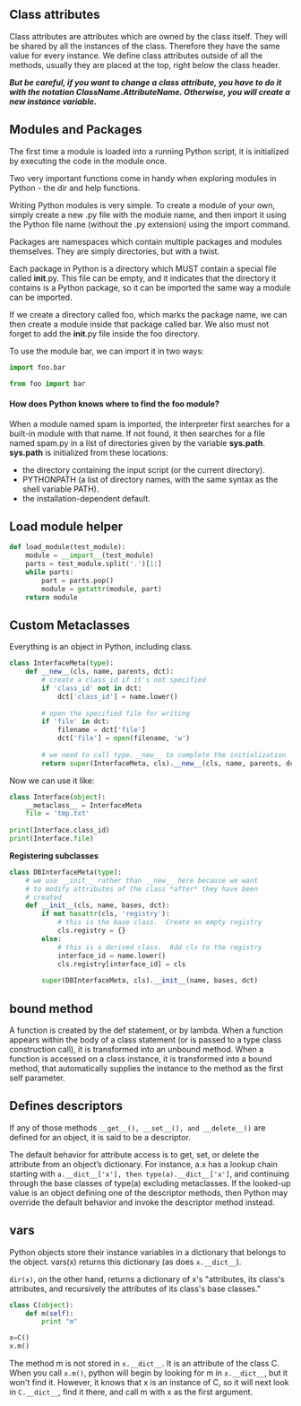 Class attributes
---
Class attributes are attributes which are owned by the class itself. They will be shared by all the instances of the class. Therefore they have the same value for every instance. We define class attributes outside of all the methods, usually they are placed at the top, right below the class header. 

___But be careful, if you want to change a class attribute, you have to do it with the notation ClassName.AttributeName. Otherwise, you will create a new instance variable.___

Modules and Packages
---
The first time a module is loaded into a running Python script, it is initialized by executing the code in the module once.

Two very important functions come in handy when exploring modules in Python - the dir and help functions.

Writing Python modules is very simple. To create a module of your own, simply create a new .py file with the module name, and then import it using the Python file name (without the .py extension) using the import command.

Packages are namespaces which contain multiple packages and modules themselves. They are simply directories, but with a twist.

Each package in Python is a directory which MUST contain a special file called __init__.py. This file can be empty, and it indicates that the directory it contains is a Python package, so it can be imported the same way a module can be imported.

If we create a directory called foo, which marks the package name, we can then create a module inside that package called bar. We also must not forget to add the __init__.py file inside the foo directory.

To use the module bar, we can import it in two ways:

```python
import foo.bar
```

```python
from foo import bar
```

#### How does Python knows where to find the foo module?

When a module named spam is imported, the interpreter first searches for a built-in module with that name. If not found, it then searches for a file named spam.py in a list of directories given by the variable **sys.path**. **sys.path** is initialized from these locations:
- the directory containing the input script (or the current directory).
- PYTHONPATH (a list of directory names, with the same syntax as the shell variable PATH).
- the installation-dependent default.

Load module helper
---
```python
def load_module(test_module):
    module = __import__(test_module)
    parts = test_module.split('.')[1:]
    while parts:
        part = parts.pop()
        module = getattr(module, part)
    return module
```
Custom Metaclasses
---
Everything is an object in Python, including class.
```python
class InterfaceMeta(type):
    def __new__(cls, name, parents, dct):
        # create a class_id if it's not specified
        if 'class_id' not in dct:
            dct['class_id'] = name.lower()
        
        # open the specified file for writing
        if 'file' in dct:
            filename = dct['file']
            dct['file'] = open(filename, 'w')
        
        # we need to call type.__new__ to complete the initialization
        return super(InterfaceMeta, cls).__new__(cls, name, parents, dct)
```
Now we can use it like:
    
```python
class Interface(object):
    __metaclass__ = InterfaceMeta
    file = 'tmp.txt'
    
print(Interface.class_id)
print(Interface.file)
```
__Registering subclasses__
```python
class DBInterfaceMeta(type):
    # we use __init__ rather than __new__ here because we want
    # to modify attributes of the class *after* they have been
    # created
    def __init__(cls, name, bases, dct):
        if not hasattr(cls, 'registry'):
            # this is the base class.  Create an empty registry
            cls.registry = {}
        else:
            # this is a derived class.  Add cls to the registry
            interface_id = name.lower()
            cls.registry[interface_id] = cls
            
        super(DBInterfaceMeta, cls).__init__(name, bases, dct)
```
bound method
---
A function is created by the def statement, or by lambda. When a function appears within the body of a class statement (or is passed to a type class construction call), it is transformed into an unbound method. When a function is accessed on a class instance, it is transformed into a bound method, that automatically supplies the instance to the method as the first self parameter.

Defines descriptors
---
If any of those methods `__get__(), __set__(), and __delete__()` are defined for an object, it is said to be a descriptor.

The default behavior for attribute access is to get, set, or delete the attribute from an object’s dictionary. For instance, a.x has a lookup chain starting with `a.__dict__['x'], then type(a).__dict__['x']`, and continuing through the base classes of type(a) excluding metaclasses.
If the looked-up value is an object defining one of the descriptor methods, then Python may override the default behavior and invoke the descriptor method instead.

vars
---
Python objects store their instance variables in a dictionary that belongs to the object. vars(x) returns this dictionary (as does `x.__dict__`).

`dir(x)`, on the other hand, returns a dictionary of x's "attributes, its class's attributes, and recursively the attributes of its class's base classes."

```python
class C(object):
    def m(self):
        print "m"

x=C()
x.m()
```
The method m is not stored in `x.__dict__`. It is an attribute of the class C. When you call `x.m()`, python will begin by looking for m in `x.__dict__`, but it won't find it. However, it knows that x is an instance of C, so it will next look in `C.__dict__`, find it there, and call m with x as the first argument.
